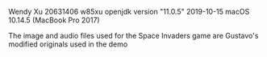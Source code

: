   Wendy Xu
  20631406 w85xu
  openjdk version "11.0.5" 2019-10-15
  macOS 10.14.5 (MacBook Pro 2017)

  The image and audio files used for the Space Invaders game are Gustavo's modified originals used in the demo
